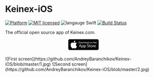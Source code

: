 # Keinex-iOS

[![Platform](https://img.shields.io/badge/platform-iOS-lightgrey.svg?style=flat)](http://www.apple.com/ios/) [![MIT licensed](https://img.shields.io/badge/license-MIT-blue.svg)](https://raw.githubusercontent.com/AndreyBaranchikov/Keinex-iOS/master/LICENSE)
![langauge Swift](https://img.shields.io/badge/language-Swift%203.0-orange.svg) [![Build Status](https://travis-ci.org/AndreyBaranchikov/Keinex-iOS.svg?branch=master)](https://travis-ci.org/AndreyBaranchikov/Keinex-iOS)


The official open source app of Keinex.com.

<div style="margin: 0 auto; text-align: center;">
<a href="https://itunes.apple.com/app/keinex/id1141684547"><img src="app-store-badge.png" width="20%"></a>
</div>
<br />
![First screen](https://github.com/AndreyBaranchikov/Keinex-iOS/blob/master/1.jpg) ![Second screen](https://github.com/AndreyBaranchikov/Keinex-iOS/blob/master/2.jpg)
